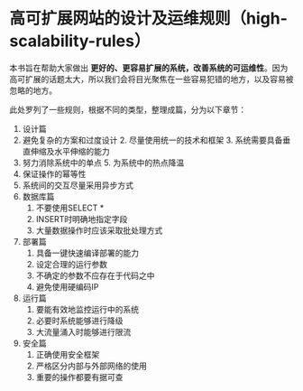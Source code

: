 # 高可扩展网站的设计及运维规则（high-scalability-rules）

本书旨在帮助大家做出 **更好的、更容易扩展的系统，改善系统的可运维性**。因为高可扩展的话题太大，所以我们会将目光聚焦在一些容易犯错的地方，以及容易被忽略的地方。

此处罗列了一些规则，根据不同的类型，整理成篇，分为以下章节：

1. 设计篇
  1. 避免复杂的方案和过度设计
	2. 尽量使用统一的技术和框架
	3. 系统需要具备垂直伸缩及水平伸缩的能力
  4. 努力消除系统中的单点
	5. 为系统中的热点降温
  6. 保证操作的幂等性
  7. 系统间的交互尽量采用异步方式
2. 数据库篇
	1. 不要使用SELECT *
	2. INSERT时明确地指定字段
	3. 大量数据操作时应该采取批处理方式
3. 部署篇
	1. 具备一键快速编译部署的能力
	2. 设定合理的运行参数
	3. 不确定的参数不应存在于代码之中
	4. 避免使用硬编码IP
4. 运行篇
	1. 要能有效地监控运行中的系统
	2. 必要时系统能够进行降级
	3. 大流量涌入时能够进行限流
5. 安全篇
	1. 正确使用安全框架
	2. 严格区分内部与外部网络的使用
	3. 重要的操作都要有据可查
